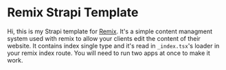 # **Remix Strapi Template**

Hi, this is my Strapi template for [Remix](https://remix.run). It's a simple content managment system used with remix to allow your clients edit the content of their website. It contains index single type and it's read in `_index.tsx`'s loader in your remix index route. You will need to run two apps at once to make it work.
